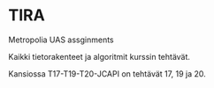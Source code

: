 # TIRA
Metropolia UAS assginments

Kaikki tietorakenteet ja algoritmit kurssin tehtävät.

Kansiossa T17-T19-T20-JCAPI on tehtävät 17, 19 ja 20.
